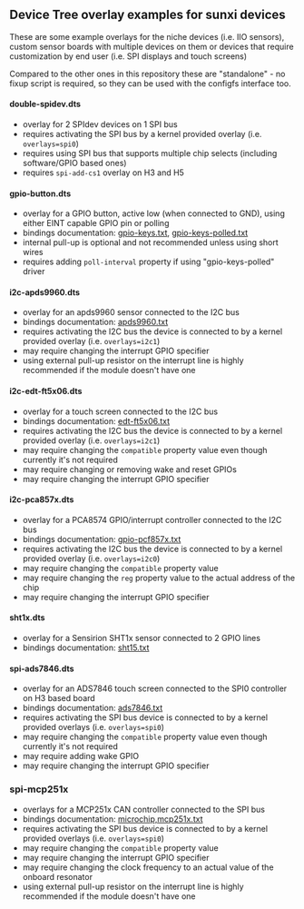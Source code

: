 ## Device Tree overlay examples for sunxi devices

These are some example overlays for the niche devices (i.e. IIO sensors), custom sensor boards with multiple devices on them or devices that require customization by end user (i.e. SPI displays and touch screens)

Compared to the other ones in this repository these are "standalone" - no fixup script is required, so they can be used with the configfs interface too.

#### double-spidev.dts
- overlay for 2 SPIdev devices on 1 SPI bus
- requires activating the SPI bus by a kernel provided overlay (i.e. `overlays=spi0`)
- requires using SPI bus that supports multiple chip selects (including software/GPIO based ones)
- requires `spi-add-cs1` overlay on H3 and H5


#### gpio-button.dts
- overlay for a GPIO button, active low (when connected to GND), using either EINT capable GPIO pin or polling
- bindings documentation: [gpio-keys.txt](https://git.kernel.org/pub/scm/linux/kernel/git/stable/linux-stable.git/tree/Documentation/devicetree/bindings/input/gpio-keys.txt), [gpio-keys-polled.txt](https://git.kernel.org/pub/scm/linux/kernel/git/stable/linux-stable.git/tree/Documentation/devicetree/bindings/input/gpio-keys-polled.txt)
- internal pull-up is optional and not recommended unless using short wires
- requires adding `poll-interval` property if using "gpio-keys-polled" driver


#### i2c-apds9960.dts
- overlay for an apds9960 sensor connected to the I2C bus
- bindings documentation: [apds9960.txt](https://git.kernel.org/pub/scm/linux/kernel/git/stable/linux-stable.git/tree/Documentation/devicetree/bindings/iio/light/apds9960.txt)
- requires activating the I2C bus the device is connected to by a kernel provided overlay (i.e. `overlays=i2c1`)
- may require changing the interrupt GPIO specifier
- using external pull-up resistor on the interrupt line is highly recommended if the module doesn't have one


#### i2c-edt-ft5x06.dts
- overlay for a touch screen connected to the I2C bus
- bindings documentation: [edt-ft5x06.txt](https://git.kernel.org/pub/scm/linux/kernel/git/stable/linux-stable.git/tree/Documentation/devicetree/bindings/input/touchscreen/edt-ft5x06.txt)
- requires activating the I2C bus the device is connected to by a kernel provided overlay (i.e. `overlays=i2c1`)
- may require changing the `compatible` property value even though currently it's not required
- may require changing or removing wake and reset GPIOs
- may require changing the interrupt GPIO specifier


#### i2c-pca857x.dts
- overlay for a PCA8574 GPIO/interrupt controller connected to the I2C bus
- bindings documentation: [gpio-pcf857x.txt](https://git.kernel.org/pub/scm/linux/kernel/git/stable/linux-stable.git/tree/Documentation/devicetree/bindings/gpio/gpio-pcf857x.txt)
- requires activating the I2C bus the device is connected to by a kernel provided overlay (i.e. `overlays=i2c0`)
- may require changing the `compatible` property value
- may require changing the `reg` property value to the actual address of the chip
- may require changing the interrupt GPIO specifier


#### sht1x.dts
- overlay for a Sensirion SHT1x sensor connected to 2 GPIO lines
- bindings documentation: [sht15.txt](https://git.kernel.org/pub/scm/linux/kernel/git/stable/linux-stable.git/tree/Documentation/devicetree/bindings/hwmon/sht15.txt)


#### spi-ads7846.dts
- overlay for an ADS7846 touch screen connected to the SPI0 controller on H3 based board
- bindings documentation: [ads7846.txt](https://git.kernel.org/pub/scm/linux/kernel/git/stable/linux-stable.git/tree/Documentation/devicetree/bindings/input/touchscreen/ads7846.txt)
- requires activating the SPI bus device is connected to by a kernel provided overlays (i.e. `overlays=spi0`)
- may require changing the `compatible` property value even though currently it's not required
- may require adding wake GPIO
- may require changing the interrupt GPIO specifier


### spi-mcp251x
- overlays for a MCP251x CAN controller connected to the SPI bus
- bindings documentation: [microchip,mcp251x.txt](https://git.kernel.org/pub/scm/linux/kernel/git/stable/linux-stable.git/tree/Documentation/devicetree/bindings/net/can/microchip,mcp251x.txt)
- requires activating the SPI bus device is connected to by a kernel provided overlays (i.e. `overlays=spi0`)
- may require changing the `compatible` property value
- may require changing the interrupt GPIO specifier
- may require changing the clock frequency to an actual value of the onboard resonator
- using external pull-up resistor on the interrupt line is highly recommended if the module doesn't have one
